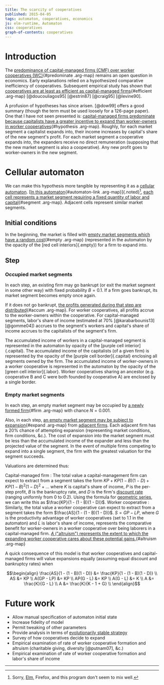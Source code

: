 ```yaml
---
title: The scarcity of cooperatives
published: 2015-04-05
tags: automaton, cooperatives, economics
js: elm-runtime, Automaton
css: cooperatives
graph-of-contents: cooperatives
---
```


# Introduction
The [predominance of capital-managed firms
(CMF) over worker cooperatives (WC)](#cooperatives-map){#predominate .arg-map} remains an open question in economics.
Early explanations relied on a hypothesized comparative inefficiency of
cooperatives. Subsequent empirical study has shown that
[cooperatives are at least as efficient
as capital-managed firms](#cooperatives-map){#efficient .arg-map} [@doucouliagos95] [@estrin87] [@craig95]
[@levine90].

A profusion of hypotheses has since arisen. [@dow99] offers a good summary
(though the term must be used loosely for a 126-page paper). One that I have not
seen presented is: [capital-managed firms
predominate because capitalists have a greater incentive to expand than
worker-owners in worker cooperatives](#cooperatives-map){#hypothesis .arg-map}. Roughly, for each market segment a
capitalist expands into, their income increases by capital's share of the new
segment's profit. For each market segment a cooperative expands into, the
expanders receive no direct remuneration (supposing that the new market segment
is also a cooperative). Any new profit goes to worker-owners in the new segment.

<!--more-->

# Cellular automaton

We can make this hypothesis more tangible by representing it as a
[cellular automaton](https://en.wikipedia.org/wiki/Cellular_automaton).
[[In this
automaton](#cooperatives-map){#automaton-link .arg-map}]{.noted}[^elm], [each cell represents
a market segment requiring a fixed quantity of labor and capital](#cooperatives-map){#segment .arg-map}. Adjacent
cells represent similar market segments.

<div id="automaton" />

## Initial conditions

In the beginning, the market is filled with [empty
market segments which have a random cost](#cooperatives-map){#empty .arg-map} (represented in the automaton by
the opacity of the [red cell interiors]{.empty}) for a firm to
expand into.

## Step

### Occupied market segments

In each step, an existing firm may go bankrupt (or exit the market
segment in some other way) with fixed probability $B = 0.1$. If a firm goes
bankrupt, its market segment becomes empty once again.

If it does not go bankrupt, [the profits generated
during that step are distributed](#cooperatives-map){#accum .arg-map}. For worker cooperatives, all profits
accrue to the worker-owners within the cooperative. For capital-managed
segments, labor's share of income (estimated at 70% [@karabarbounis13]
[@gomme04]) accrues to the segment's workers and capital's share of income
accrues to the capitalists of the segment's firm.

The accumulated income of workers in a capital-managed segment is represented in
the automaton by opacity of the [purple cell
interior]{.capital}. The accumulated income of the capitalists (of a given firm) is
represented by the opacity of the [purple cell
border]{.capital} enclosing all segments owned by the firm. The accumulated income
of worker-owners in a worker cooperative is represented in the automaton by the
opacity of the [green cell interior]{.labor}. Worker
cooperatives sharing an ancestor (e.g. cooperative B and C were both founded by
cooperative A) are enclosed by a single border.

### Empty market segments

In each step, an empty market segment may be occupied by
[a newly formed firm](#cooperatives-map){#firm .arg-map} with chance $N = 0.001$.

Also, in each step, [an empty market segment may
be subject to expansion](#cooperatives-map){#expand .arg-map} from
[adjacent firms](https://en.wikipedia.org/wiki/Von_Neumann_neighborhood).
Each adjacent firm has a 20% chance of attempting expansion (representing market
conditions, firm conditions, &c.). The cost of expansion into the market segment
must be less than the accumulated income of the expander and less than the
projected value of the segment. In the event of multiple firms competing to
expand into a single segment, the firm with the greatest valuation for the
segment succeeds.

Valuations are determined thus:

Capital-managed firm
  :  The total value a capital-management firm can expect to extract from a
     segment takes the form
     $KP + KP(1 - B)(1 - D) + KP(1 - B)^2(1 - D)^2 + \ldots$ where $K$ is
     capital's share of income, $P$ is the per-step profit, $B$ is the
     bankruptcy rate, and $D$ is the firm's
     [discount rate](https://en.wikipedia.org/wiki/Present_value) (ranging
     uniformly from $0$ to $0.2$). Using the
     formula for
     [geometric series](https://en.wikipedia.org/wiki/Geometric_series#Formula),
     we can write this as $\frac{KP}{1 - (1 - B)(1 - D)}$.
Worker cooperative
  :  Similarly, the total value a worker cooperative can expect to extract from
     a segment takes the form  $\frac{AS}{1 - (1 - B)(1 - D)}$. $S = GP -
     LP$, where $G$ is the productivity advantage of worker cooperatives (set
     to 1.1 in the automaton) and $L$ is labor's share of income, represents the
     comparative benefit for worker-owners in a worker cooperative over being
     laborers in a capital-managed firm. [
     $A$ ("altruism") represents the extent to which the expanding worker
     cooperative cares about these potential gains.](#cooperatives-map){#altruism .arg-map}

A quick consequence of this model is that worker cooperatives and
capital-managed firms will value expansions equally (assuming equal discount and
bankruptcy rates) when

$$\begin{align}
\frac{AS}{1 - (1 - B)(1 - D)} &= \frac{KP}{1 - (1 - B)(1 - D)} \\
AS &= KP \\
A(GP - LP) &= KP \\
AP(G - L) &= KP \\
A(G - L) &= K \\
A &= \frac{K}{G - L} \\
A &= \frac{K}{K - 1 + G} \\
\end{align}$$

# Future work

- Allow manual specification of automaton initial state
- Increase fidelity of model
- Permit tweaking of other parameters
- Provide analysis in terms of
[evolutionarily stable strategy](https://en.wikipedia.org/wiki/Evolutionarily_stable_strategy)
- Survey of how cooperatives decide to expand
- Empirical examination of rate of worker cooperative formation and altruism
  (charitable giving, diversity [@putnam07], &c.)
- Empirical examination of rate of worker cooperative formation and labor's
  share of income

[^elm]: Sorry, [Elm](http://elm-lang.org/), Firefox, and this program don't seem
to mix well.

<hr class="references">

<script type="text/javascript">
document.addEventListener("DOMContentLoaded", function() {
    Elm.embed(Elm.Automaton, document.querySelector('#automaton'));
});
</script>
